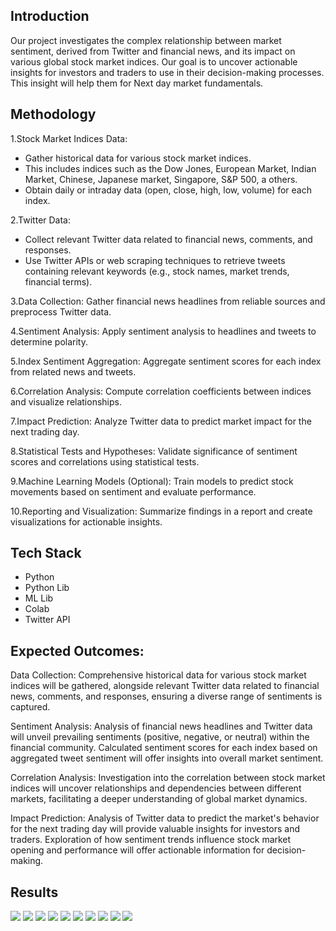 <h2>Introduction</h2>
<p>Our project investigates the complex relationship between market sentiment, derived from Twitter and financial news, and its impact on various global stock market indices. Our goal is to uncover actionable insights for investors and traders to use in their decision-making processes. This insight will help them for Next day market fundamentals.</p>

<h2>Methodology</h2>
<p>1.Stock Market Indices Data:</p>
<ul>
  <li>Gather historical data for various stock market indices. </li>
  <li>This includes indices such as the Dow Jones, European Market, Indian Market, Chinese, Japanese market, Singapore, S&P 500, a others.</li>
  <li>Obtain daily or intraday data (open, close, high, low, volume) for each index.</li>
  
</ul>

<p>2.Twitter Data:</p>
<ul>
  <li>Collect relevant Twitter data related to financial news, comments, and responses.</li>
  <li>Use Twitter APIs or web scraping techniques to retrieve tweets containing relevant keywords (e.g., stock names, market trends, financial terms).</li>
</ul>

<p>3.Data Collection: Gather financial news headlines from reliable sources and preprocess Twitter data.</p>
<p>4.Sentiment Analysis: Apply sentiment analysis to headlines and tweets to determine polarity.</p>
<p>5.Index Sentiment Aggregation: Aggregate sentiment scores for each index from related news and tweets.</p>
<p>6.Correlation Analysis: Compute correlation coefficients between indices and visualize relationships.</p></p>

<p>7.Impact Prediction: Analyze Twitter data to predict market impact for the next trading day.</p>
<p>8.Statistical Tests and Hypotheses: Validate significance of sentiment scores and correlations using statistical tests.</p>
<p>9.Machine Learning Models (Optional): Train models to predict stock movements based on sentiment and evaluate performance.</p>
<p>10.Reporting and Visualization: Summarize findings in a report and create visualizations for actionable insights.</p>

<h2>Tech Stack</h2>
<ul>
  <li>Python</li>
  <li>Python Lib</li>
  <li>ML Lib</li>
  <li>Colab</li>
  <li>Twitter API</li>
</ul>

<h2>Expected Outcomes:</h2>
<p>Data Collection: Comprehensive historical data for various stock market indices will be gathered, alongside relevant Twitter data related to financial news, comments, and responses, ensuring a diverse range of sentiments is captured.</p>
<p>Sentiment Analysis: Analysis of financial news headlines and Twitter data will unveil prevailing sentiments (positive, negative, or neutral) within the financial community. Calculated sentiment scores for each index based on aggregated tweet sentiment will offer insights into overall market sentiment.
</p>
<p>Correlation Analysis: Investigation into the correlation between stock market indices will uncover relationships and dependencies between different markets, facilitating a deeper understanding of global market dynamics.</p>
<p>Impact Prediction: Analysis of Twitter data to predict the market's behavior for the next trading day will provide valuable insights for investors and traders. Exploration of how sentiment trends influence stock market opening and performance will offer actionable information for decision-making.</p>

<h2>Results</h2>
<img src='img/co1.png'>
<img src='img/co2.png'>
<img src='img/co3.png'>
<img src='img/comatrix.png'>
<img src='img/logreturn.png'>
<img src='img/mvol.png'>
<img src='img/sim.png'>
<img src='img/timeseries.png'>
<img src='img/trends.png'>
<img src='img/vo.png'>
